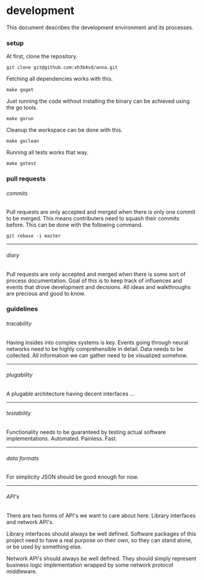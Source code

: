 # development
This document describes the development environment and its processes.

### setup
At first, clone the repository.
```
git clone git@github.com:xh3b4sd/anna.git
```

Fetching all dependencies works with this.
```
make goget
```

Just running the code without installing the binary can be achieved using the
go tools.
```
make gorun
```

Cleanup the workspace can be done with this.
```
make goclean
```

Running all tests works that way.
```
make gotest
```

### pull requests

###### commits
Pull requests are only accepted and merged when there is only one commit to be
merged. This means contributers need to squash their commits before. This can
be done with the following command.
```
git rebase -i master
```

---

###### diary
Pull requests are only accepted and merged when there is some sort of process
documentation. Goal of this is to keep track of influences and events that
drove development and decisions. All ideas and walkthroughs are precious and
good to know.

### guidelines

###### tracability
Having insides into complex systems is key. Events going through neural
networks need to be highly comprehensible in detail. Data needs to be
collected. All information we can gather need to be visualized somehow.

---

###### plugability
A plugable architecture having decent interfaces ...

---

###### testability
Functionality needs to be guaranteed by testing actual software
implementations. Automated. Painless. Fast.

---

###### data formats
For simplicity JSON should be good enough for now.

---

###### API's
There are two forms of API's we want to care about here. Library interfaces and
network API's.

Library interfaces should always be well defined. Software packages of this
project need to have a real purpose on their own, so they can stand alone, or
be used by something else.

Network API's should always be well defined. They should simply represent
business logic implementation wrapped by some network protocol middleware.
